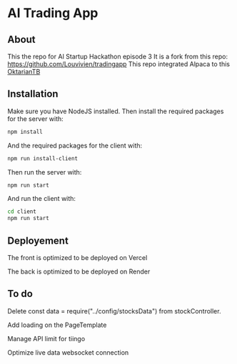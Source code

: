 # AI Trading App



## About
This the repo for AI Startup Hackathon episode 3
It is a fork from this repo: https://github.com/Louvivien/tradingapp 
This repo integrated Alpaca to this [OktarianTB](https://github.com/OktarianTB/stock-trading-simulator) 


## Installation
Make sure you have NodeJS installed. Then install the required packages for the server with:

```sh
npm install
```

And the required packages for the client with:
```sh
npm run install-client
```


Then run the server with:
```sh
npm run start
```
And run the client with:
```sh
cd client
npm run start
```

## Deployement
The front is optimized to be deployed on Vercel

The back is optimized to be deployed on Render


## To do
Delete const data = require("../config/stocksData") from stockController.

Add loading on the PageTemplate

Manage API limit for tiingo

Optimize live data websocket connection



